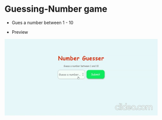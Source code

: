 # Guessing-Number game
* Gues a number between 1 - 10 

* Preview 
<img width=500px height=250px src="showcase.gif">
